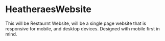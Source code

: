 # HeatheraesWebsite

This will be Restaurnt Website, will be a single page website that is responsive for mobile, and desktop devices. Designed with mobile first in mind.
